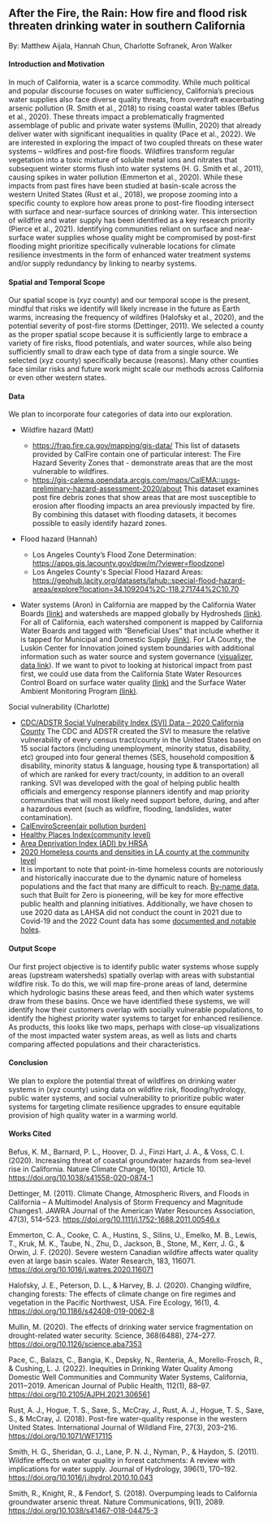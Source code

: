 ## After the Fire, the Rain: How fire and flood risk threaten drinking water in southern California
By: Matthew Aijala, Hannah Chun, Charlotte Sofranek, Aron Walker

#### Introduction and Motivation
In much of California, water is a scarce commodity. While much political and popular discourse focuses on water sufficiency, California’s precious water supplies also face diverse quality threats, from overdraft exacerbating arsenic pollution (R. Smith et al., 2018) to rising coastal water tables (Befus et al., 2020). These threats impact a problematically fragmented assemblage of public and private water systems (Mullin, 2020) that already deliver water with significant inequalities in quality (Pace et al., 2022). We are interested in exploring the impact of two coupled threats on these water systems – wildfires and post-fire floods. Wildfires transform regular vegetation into a toxic mixture of soluble metal ions and nitrates that subsequent winter storms flush into water systems (H. G. Smith et al., 2011), causing spikes in water pollution (Emmerton et al., 2020). While these impacts from past fires have been studied at basin-scale across the western United States (Rust et al., 2018), we propose zooming into a specific county to explore how areas prone to post-fire flooding intersect with surface and near-surface sources of drinking water. This intersection of wildfire and water supply has been identified as a key research priority (Pierce et al., 2021). Identifying communities reliant on surface and near-surface water supplies whose quality might be compromised by post-first flooding might prioritize specifically vulnerable locations for climate resilience investments in the form of enhanced water treatment systems and/or supply redundancy by linking to nearby systems.

#### Spatial and Temporal Scope
Our spatial scope is (xyz county) and our temporal scope is the present, mindful that risks we identify will likely increase in the future as Earth warms, increasing the frequency of wildfires (Halofsky et al., 2020), and the potential severity of post-fire storms (Dettinger, 2011). We selected a county as the proper spatial scope because it is sufficiently large to embrace a variety of fire risks, flood potentials, and water sources, while also being sufficiently small to draw each type of data from a single source. We selected (xyz county) specifically because (reasons). Many other counties face similar risks and future work might scale our methods across California or even other western states.

#### Data
We plan to incorporate four categories of data into our exploration.

- Wildfire hazard (Matt)
  - https://frap.fire.ca.gov/mapping/gis-data/ This list of datasets provided by CalFire contain one of particular interest: The Fire Hazard Severity Zones that      - demonstrate areas that are the most vulnerable to wildfires. 
  - https://gis-calema.opendata.arcgis.com/maps/CalEMA::usgs-preliminary-hazard-assessment-2020/about
This dataset examines post fire debris zones that show areas that are most susceptible to erosion after flooding impacts an area previously impacted by fire. By combining this dataset with flooding datasets, it becomes possible to easily identify hazard zones.

- Flood hazard (Hannah) 
  - Los Angeles County’s Flood Zone Determination: https://apps.gis.lacounty.gov/dpw/m/?viewer=floodzone)
  - Los Angeles County's Special Flood Hazard Areas: https://geohub.lacity.org/datasets/lahub::special-flood-hazard-areas/explore?location=34.109204%2C-118.271744%2C10.70 

- Water systems (Aron) in California are mapped by the California Water Boards [(link)](https://gis.data.ca.gov/datasets/fbba842bf134497c9d611ad506ec48cc/explore) and watersheds are mapped globally by Hydrosheds [(link)](https://www.hydrosheds.org/). For all of California, each watershed component is mapped by California Water Boards and tagged with “Beneficial Uses” that include whether it is tapped for Municipal and Domestic Supply [(link)](https://gispublic.waterboards.ca.gov/portal/apps/webappviewer/index.html?id=116f7daa9c4d4103afda1257be82eb16). For LA County, the Luskin Center for Innovation joined system boundaries with additional information such as water source and system governance ([visualizer](https://innovation.luskin.ucla.edu/los-angeles-county-water-governance-mapping-tool/), [data link](https://github.com/LCIWaterProjects/Water-System-Data)). If we want to pivot to looking at historical impact from past first, we could use data from the California State Water Resources Control Board on surface water quality [(link)](https://data.ca.gov/dataset/surface-water-toxicity-results) and the Surface Water Ambient Monitoring Program [(link)](https://data.ca.gov/dataset/surface-water-ambient-monitoring-program).

 Social vulnerability (Charlotte) 
- [CDC/ADSTR Social Vulnerability Index (SVI) Data – 2020 California County](https://www.atsdr.cdc.gov/placeandhealth/svi/data_documentation_download.html)
The CDC and ADSTR created the SVI to measure the relative vulnerability of every census tract/county in the United States based on 15 social factors (including unemployment, minority status, disability, etc) grouped into four general themes (SES, household composition & disability, minority status & language, housing type & transportation) all of which are ranked for every tract/county, in addition to an overall ranking. SVI was developed with the goal of helping public health officials and emergency response planners identify and map priority communities that will most likely need support before, during, and after a hazardous event (such as wildfire, flooding, landslides, water contamination).
 - [CalEnviroScreen(air pollution burden)](https://oehha.ca.gov/calenviroscreen/maps-data)
 - [Healthy Places Index(community level)](https://www.healthyplacesindex.org/)
 - [Area Deprivation Index (ADI) by HRSA](https://www.neighborhoodatlas.medicine.wisc.edu/)
 - [2020 Homeless counts and densities in LA county at the community level](https://geohub.lacity.org/datasets/lacounty::homeless-counts-2020/about)
- It is important to note that point-in-time homeless counts are notoriously and historically inaccurate due to the dynamic nature of homeless populations and the fact that many are difficult to reach. [By-name data](https://community.solutions/quality-by-name-data/), such that Built for Zero is pioneering, will be key for more effective public health and planning initiatives. Additionally, we have chosen to use 2020 data as LAHSA did not conduct the count in 2021 due to Covid-19 and the 2022 Count data has some [documented and notable holes](https://www.latimes.com/california/story/2022-09-24/doubts-raised-over-the-los-angeles-homeless-count-is-it-time-for-a-new-way).  
#### Output Scope
Our first project objective is to identify public water systems whose supply areas (upstream watersheds) spatially overlap with areas with substantial wildfire risk. To do this, we will map fire-prone areas of land, determine which hydrologic basins these areas feed, and then which water systems draw from these basins. Once we have identified these systems, we will identify how their customers overlap with socially vulnerable populations, to identify the highest priority water systems to target for enhanced resilience. As products, this looks like two maps, perhaps with close-up visualizations of the most impacted water system areas, as well as lists and charts comparing affected populations and their characteristics.

#### Conclusion
We plan to explore the potential threat of wildfires on drinking water systems in (xyz county) using data on wildfire risk, flooding/hydrology, public water systems, and social vulnerability to prioritize public water systems for targeting climate resilience upgrades to ensure equitable provision of high quality water in a warming world.

#### Works Cited
Befus, K. M., Barnard, P. L., Hoover, D. J., Finzi Hart, J. A., & Voss, C. I. (2020). Increasing threat of coastal groundwater hazards from sea-level rise in California. Nature Climate Change, 10(10), Article 10. https://doi.org/10.1038/s41558-020-0874-1

Dettinger, M. (2011). Climate Change, Atmospheric Rivers, and Floods in California – A Multimodel Analysis of Storm Frequency and Magnitude Changes1. JAWRA Journal of the American Water Resources Association, 47(3), 514–523. https://doi.org/10.1111/j.1752-1688.2011.00546.x

Emmerton, C. A., Cooke, C. A., Hustins, S., Silins, U., Emelko, M. B., Lewis, T., Kruk, M. K., Taube, N., Zhu, D., Jackson, B., Stone, M., Kerr, J. G., & Orwin, J. F. (2020). Severe western Canadian wildfire affects water quality even at large basin scales. Water Research, 183, 116071. https://doi.org/10.1016/j.watres.2020.116071

Halofsky, J. E., Peterson, D. L., & Harvey, B. J. (2020). Changing wildfire, changing forests: The effects of climate change on fire regimes and vegetation in the Pacific Northwest, USA. Fire Ecology, 16(1), 4. https://doi.org/10.1186/s42408-019-0062-8

Mullin, M. (2020). The effects of drinking water service fragmentation on drought-related water security. Science, 368(6488), 274–277. https://doi.org/10.1126/science.aba7353

Pace, C., Balazs, C., Bangia, K., Depsky, N., Renteria, A., Morello-Frosch, R., & Cushing, L. J. (2022). Inequities in Drinking Water Quality Among Domestic Well Communities and Community Water Systems, California, 2011‒2019. American Journal of Public Health, 112(1), 88–97. https://doi.org/10.2105/AJPH.2021.306561

Rust, A. J., Hogue, T. S., Saxe, S., McCray, J., Rust, A. J., Hogue, T. S., Saxe, S., & McCray, J. (2018). Post-fire water-quality response in the western United States. International Journal of Wildland Fire, 27(3), 203–216. https://doi.org/10.1071/WF17115

Smith, H. G., Sheridan, G. J., Lane, P. N. J., Nyman, P., & Haydon, S. (2011). Wildfire effects on water quality in forest catchments: A review with implications for water supply. Journal of Hydrology, 396(1), 170–192. https://doi.org/10.1016/j.jhydrol.2010.10.043

Smith, R., Knight, R., & Fendorf, S. (2018). Overpumping leads to California groundwater arsenic threat. Nature Communications, 9(1), 2089. https://doi.org/10.1038/s41467-018-04475-3

